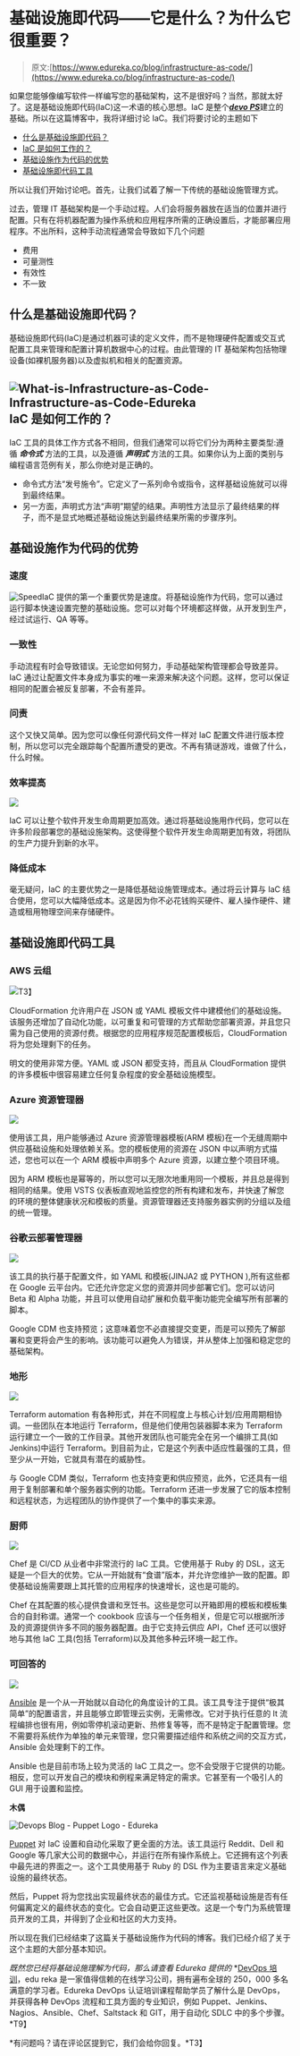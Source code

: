 # 基础设施即代码——它是什么？为什么它很重要？

> 原文:[https://www.edureka.co/blog/infrastructure-as-code/](https://www.edureka.co/blog/infrastructure-as-code/)

如果您能够像编写软件一样编写您的基础架构，这不是很好吗？当然，那就太好了。这是基础设施即代码(IaC)这一术语的核心思想。IaC 是整个[***devo PS***](https://www.edureka.co/devops-certification-training)建立的基础。所以在这篇博客中，我将详细讨论 IaC。我们将要讨论的主题如下

*   [什么是基础设施即代码？](#what)
*   [IaC 是如何工作的？](#how)
*   [基础设施作为代码的优势](#benefits)
*   [基础设施即代码工具](#tools)

所以让我们开始讨论吧。首先，让我们试着了解一下传统的基础设施管理方式。

过去，管理 IT 基础架构是一个手动过程。人们会将服务器放在适当的位置并进行配置。只有在将机器配置为操作系统和应用程序所需的正确设置后，才能部署应用程序。不出所料，这种手动流程通常会导致如下几个问题

*   费用
*   可量测性
*   有效性
*   不一致

## **什么是基础设施即代码？**

基础设施即代码(IaC)是通过机器可读的定义文件，而不是物理硬件配置或交互式配置工具来管理和配置计算机数据中心的过程。由此管理的 IT 基础架构包括物理设备(如裸机服务器)以及虚拟机和相关的配置资源。

## **![What-is-Infrastructure-as-Code-Infrastructure-as-Code-Edureka](../Images/ef986fabd4fa7d15757a6917d3de1122.png)IaC 是如何工作的？**

IaC 工具的具体工作方式各不相同，但我们通常可以将它们分为两种主要类型:遵循 ***命令式*** 方法的工具，以及遵循 ***声明式*** 方法的工具。如果你认为上面的类别与编程语言范例有关，那么你绝对是正确的。

*   命令式方法“发号施令”。它定义了一系列命令或指令，这样基础设施就可以得到最终结果。
*   另一方面，声明式方法“声明”期望的结果。声明性方法显示了最终结果的样子，而不是显式地概述基础设施达到最终结果所需的步骤序列。

## **基础设施作为代码的优势**

### **速度**

![Speed](../Images/df2fa2c091a18bbf22394802cbb728b9.png)IaC 提供的第一个重要优势是速度。将基础设施作为代码，您可以通过运行脚本快速设置完整的基础设施。您可以对每个环境都这样做，从开发到生产，经过试运行、QA 等等。

### **一致性**

手动流程有时会导致错误。无论您如何努力，手动基础架构管理都会导致差异。IaC 通过让配置文件本身成为事实的唯一来源来解决这个问题。这样，您可以保证相同的配置会被反复部署，不会有差异。

### **问责**

这个又快又简单。因为您可以像任何源代码文件一样对 IaC 配置文件进行版本控制，所以您可以完全跟踪每个配置所遭受的更改。不再有猜谜游戏，谁做了什么，什么时候。

### **效率提高**

![](../Images/f8f0a027b4c5aa5e8de1484532edb86a.png)

IaC 可以让整个软件开发生命周期更加高效。通过将基础设施用作代码，您可以在许多阶段部署您的基础设施架构。这使得整个软件开发生命周期更加有效，将团队的生产力提升到新的水平。

### **降低成本**

毫无疑问，IaC 的主要优势之一是降低基础设施管理成本。通过将云计算与 IaC 结合使用，您可以大幅降低成本。这是因为你不必花钱购买硬件、雇人操作硬件、建造或租用物理空间来存储硬件。

## **基础设施即代码工具**

### **AWS 云组**

![](../Images/af93f07554212f017532bf5850fccada.png)T3】

CloudFormation 允许用户在 JSON 或 YAML 模板文件中建模他们的基础设施。该服务还增加了自动化功能，以可重复和可管理的方式帮助您部署资源，并且您只需为自己使用的资源付费。根据您的应用程序规范配置模板后，CloudFormation 将为您处理剩下的任务。

明文的使用非常方便。YAML 或 JSON 都受支持，而且从 CloudFormation 提供的许多模板中很容易建立任何复杂程度的安全基础设施模型。

### **Azure 资源管理器**

![](../Images/36d3874d376dc21ad027d6ff0a09f7ae.png)

使用该工具，用户能够通过 Azure 资源管理器模板(ARM 模板)在一个无缝周期中供应基础设施和处理依赖关系。您的模板使用的资源在 JSON 中以声明方式描述，您也可以在一个 ARM 模板中声明多个 Azure 资源，以建立整个项目环境。

因为 ARM 模板也是幂等的，所以您可以无限次地重用同一个模板，并且总是得到相同的结果。使用 VSTS 仪表板直观地监控您的所有构建和发布，并快速了解您的环境的整体健康状况和模板的质量。资源管理器还支持服务器实例的分组以及组的统一管理。

### **谷歌云部署管理器**

![](../Images/03df1dfbfae1611a61f6b4030040d618.png)

该工具的执行基于配置文件，如 YAML 和模板(JINJA2 或 PYTHON ),所有这些都在 Google 云平台内。它还允许您定义您的资源并同步部署它们。您可以访问 Beta 和 Alpha 功能，并且可以使用自动扩展和负载平衡功能完全编写所有部署的脚本。

Google CDM 也支持预览；这意味着您不必直接提交变更，而是可以预先了解部署和变更将会产生的影响。该功能可以避免人为错误，并从整体上加强和稳定您的基础架构。

### **地形**

![](../Images/07df80361184aadff15778e6a684bbf9.png)

Terraform automation 有各种形式，并在不同程度上与核心计划/应用周期相协调。一些团队在本地运行 Terraform，但是他们使用包装器脚本来为 Terraform 运行建立一个一致的工作目录。其他开发团队也可能完全在另一个编排工具(如 Jenkins)中运行 Terraform。到目前为止，它是这个列表中适应性最强的工具，但至少从一开始，它就具有潜在的威胁性。

与 Google CDM 类似，Terraform 也支持变更和供应预览，此外，它还具有一组用于复制部署和单个服务器实例的功能。Terraform 还进一步发展了它的版本控制和远程状态，为远程团队的协作提供了一个集中的事实来源。

### **厨师**

![](../Images/b7a170151bc0dc76064b37240cdc4693.png)

Chef 是 CI/CD 从业者中非常流行的 IaC 工具。它使用基于 Ruby 的 DSL，这无疑是一个巨大的优势。它从一开始就有“食谱”版本，并允许您维护一致的配置。即使基础设施需要跟上其托管的应用程序的快速增长，这也是可能的。

Chef 在其配置的核心提供食谱和烹饪书。这些是您可以开箱即用的模板和模板集合的自封称谓。通常一个 cookbook 应该与一个任务相关，但是它可以根据所涉及的资源提供许多不同的服务器配置。由于它支持云供应 API，Chef 还可以很好地与其他 IaC 工具(包括 Terraform)以及其他多种云环境一起工作。

### **可回答的**

![](../Images/93fc8b698caa2314e0730d192ea28065.png)

[Ansible](https://www.edureka.co/blog/ansible-tutorial/) 是一个从一开始就以自动化的角度设计的工具。该工具专注于提供“极其简单”的配置语言，并且能够立即管理云实例，无需修改。它对于执行任意的 It 流程编排也很有用，例如零停机滚动更新、热修复等等，而不是特定于配置管理。您不需要将系统作为单独的单元来管理，您只需要描述组件和系统之间的交互方式，Ansible 会处理剩下的工作。

Ansible 也是目前市场上较为灵活的 IaC 工具之一。您不会受限于它提供的功能。相反，您可以开发自己的模块和例程来满足特定的需求。它甚至有一个吸引人的 GUI 用于设置和监控。

**木偶**

![Devops Blog - Puppet Logo - Edureka](../Images/5c9137fa6bbfd948c52fd39f8690b44e.png)

[Puppet](https://www.edureka.co/blog/puppet-tutorial/) 对 IaC 设置和自动化采取了更全面的方法。该工具运行 Reddit、Dell 和 Google 等几家大公司的数据中心，并运行在所有操作系统上。它还拥有这个列表中最先进的界面之一。这个工具使用基于 Ruby 的 DSL 作为主要语言来定义基础设施的最终状态。

然后，Puppet 将为您找出实现最终状态的最佳方式。它还监视基础设施是否有任何偏离定义的最终状态的变化。它会自动更正这些更改。这是一个专门为系统管理员开发的工具，并得到了企业和社区的大力支持。

所以现在我们已经结束了这篇关于基础设施作为代码的博客。我们已经介绍了关于这个主题的大部分基本知识。

*既然您已经将基础设施理解为代码，那么请查看 Edureka 提供的* *[DevOps 培训](https://www.edureka.co/devops-certification-training)，edu reka 是一家值得信赖的在线学习公司，拥有遍布全球的 250，000 多名满意的学习者。Edureka DevOps 认证培训课程帮助学员了解什么是 DevOps，并获得各种 DevOps 流程和工具方面的专业知识，例如 Puppet、Jenkins、Nagios、Ansible、Chef、Saltstack 和 GIT，用于自动化 SDLC 中的多个步骤。*T9】

*有问题吗？请在评论区提到它，我们会给你回复。*T3】